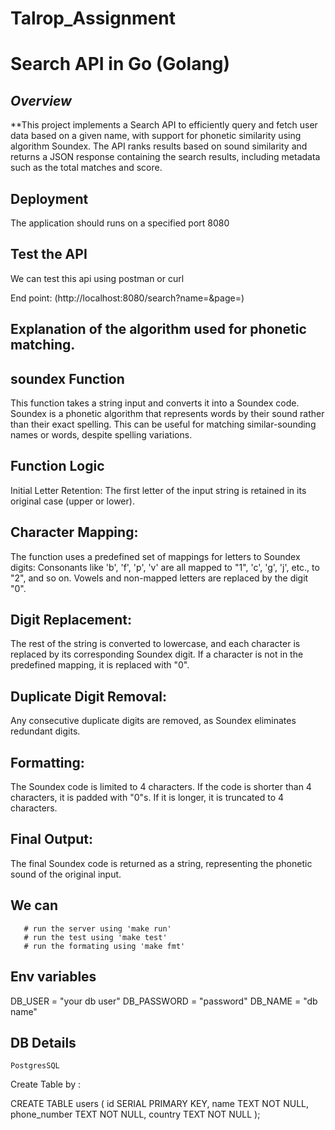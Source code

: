 # Talrop_Assignment
 

# Search API in Go (Golang)

 ## *Overview*

**This project implements a Search API to efficiently query and fetch user data based on a given name, with support for phonetic similarity using algorithm Soundex. The API ranks results based on sound similarity and returns a JSON response containing the search results, including metadata such as the total matches and score.

## Deployment
 The application should runs on a specified port 8080

 ## Test the API

 We can test this api using postman or curl 

 End point: (http://localhost:8080/search?name=<name>&page=<pagenumber>)



## Explanation of the algorithm used for phonetic matching.

 ## soundex Function

This function takes a string input and converts it into a Soundex code.
 Soundex is a phonetic algorithm that represents words by their sound rather than their exact spelling. 
 This can be useful for matching similar-sounding names or words, despite spelling variations.

## Function Logic
Initial Letter Retention:
The first letter of the input string is retained in its original case (upper or lower).

## Character Mapping:
The function uses a predefined set of mappings for letters to Soundex digits:
Consonants like 'b', 'f', 'p', 'v' are all mapped to "1", 'c', 'g', 'j', etc., to "2", and so on.
Vowels and non-mapped letters are replaced by the digit "0".

## Digit Replacement:
The rest of the string is converted to lowercase, and each character is replaced by its corresponding Soundex digit. If a character is not in the predefined mapping, it is replaced with "0".

## Duplicate Digit Removal:
Any consecutive duplicate digits are removed, as Soundex eliminates redundant digits.

## Formatting:
The Soundex code is limited to 4 characters. If the code is shorter than 4 characters, it is padded with "0"s. If it is longer, it is truncated to 4 characters.

## Final Output:
The final Soundex code is returned as a string, representing the phonetic sound of the original input.

## We can 
       # run the server using 'make run'
       # run the test using 'make test'
       # run the formating using 'make fmt'

## Env variables 

DB_USER = "your db user"
DB_PASSWORD = "password"
DB_NAME = "db name"

## DB Details

    PostgresSQL

   Create Table by : 

   CREATE TABLE users (
    id SERIAL PRIMARY KEY,
    name TEXT NOT NULL,
    phone_number TEXT NOT NULL,
    country TEXT NOT NULL
    );
